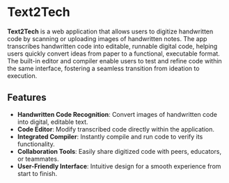 # Text2Tech

**Text2Tech** is a web application that allows users to digitize handwritten code by scanning or uploading images of handwritten notes. The app transcribes handwritten code into editable, runnable digital code, helping users quickly convert ideas from paper to a functional, executable format. The built-in editor and compiler enable users to test and refine code within the same interface, fostering a seamless transition from ideation to execution.

## Features

- **Handwritten Code Recognition**: Convert images of handwritten code into digital, editable text.
- **Code Editor**: Modify transcribed code directly within the application.
- **Integrated Compiler**: Instantly compile and run code to verify its functionality.
- **Collaboration Tools**: Easily share digitized code with peers, educators, or teammates.
- **User-Friendly Interface**: Intuitive design for a smooth experience from start to finish.
